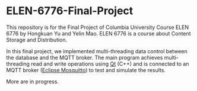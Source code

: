 # ELEN-6776-Final-Project

This repository is for the Final Project of Columbia University Course ELEN 6776 by Hongkuan Yu and Yelin Mao. ELEN 6776 is a course about Content Storage and Distribution.



In this final project, we implemented multi-threading data control between the database and the MQTT broker. The main program achieves multi-threading read and write operations using [Qt](https://www.qt.io/) (C++) and is connected to an MQTT broker ([Eclipse Mosquitto](https://mosquitto.org/)) to test and simulate the results.



More are in progress.